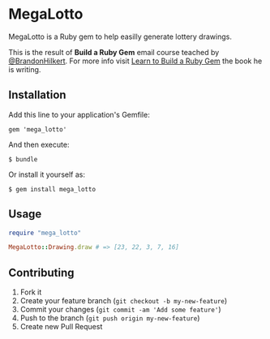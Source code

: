 # MegaLotto

MegaLotto is a Ruby gem to help easilly generate lottery drawings.

This is the result of **Build a Ruby Gem** email course teached by [@BrandonHilkert](https://twitter.com/brandonhilkert).
For more info visit [Learn to Build a Ruby Gem](http://brandonhilkert.com/books/build-a-ruby-gem/?utm_source=course-gem&utm_medium=email&utm_campaign=lesson5) the book he is writing.

## Installation

Add this line to your application's Gemfile:

    gem 'mega_lotto'

And then execute:

    $ bundle

Or install it yourself as:

    $ gem install mega_lotto

## Usage

``` ruby
require "mega_lotto"

MegaLotto::Drawing.draw # => [23, 22, 3, 7, 16]
```

## Contributing

1. Fork it
2. Create your feature branch (`git checkout -b my-new-feature`)
3. Commit your changes (`git commit -am 'Add some feature'`)
4. Push to the branch (`git push origin my-new-feature`)
5. Create new Pull Request
